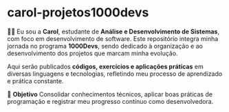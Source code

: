 # carol-projetos1000devs

👩‍💻 Eu sou a **Carol**, estudante de **Análise e Desenvolvimento de Sistemas**, com foco em desenvolvimento de software.
Este repositório integra minha jornada no programa **1000Devs**, sendo dedicado à organização e ao desenvolvimento dos projetos que marcam minha evolução.

Aqui serão publicados **códigos, exercícios e aplicações práticas** em diversas linguagens e tecnologias, refletindo meu processo de aprendizado e prática constante.

📌 **Objetivo**
Consolidar conhecimentos técnicos, aplicar boas práticas de programação e registrar meu progresso contínuo como desenvolvedora.
